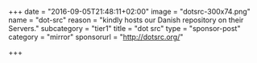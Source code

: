 +++
date = "2016-09-05T21:48:11+02:00"
image = "dotsrc-300x74.png"
name = "dot-src"
reason = "kindly hosts our Danish repository on their Servers."
subcategory = "tier1"
title = "dot src"
type = "sponsor-post"
category = "mirror"
sponsorurl = "http://dotsrc.org/"

+++

